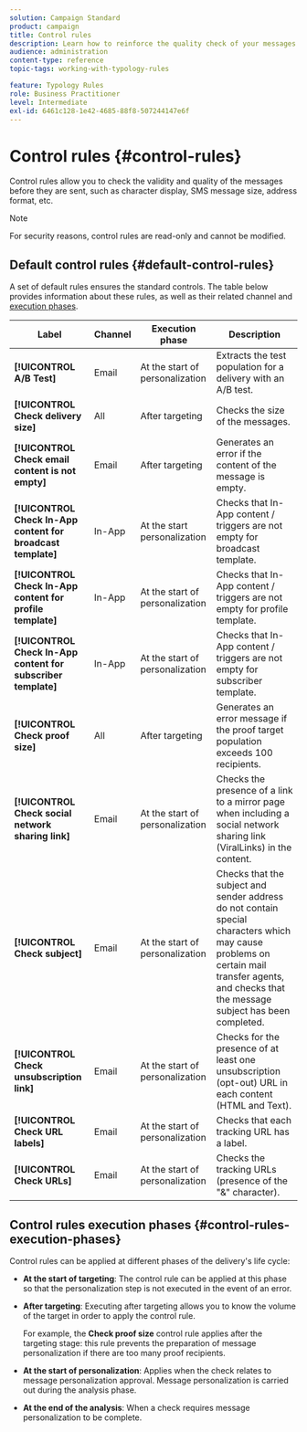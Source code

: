 ```yaml
---
solution: Campaign Standard
product: campaign
title: Control rules
description: Learn how to reinforce the quality check of your messages with control rules.
audience: administration
content-type: reference
topic-tags: working-with-typology-rules

feature: Typology Rules
role: Business Practitioner
level: Intermediate
exl-id: 6461c128-1e42-4685-88f8-507244147e6f
---
```

# Control rules {#control-rules}

Control rules allow you to check the validity and quality of the messages before they are sent, such as character display, SMS message size, address format, etc.

>[!NOTE]
>
>For security reasons, control rules are read-only and cannot be modified.

## Default control rules {#default-control-rules}

A set of default rules ensures the standard controls. The table below provides information about these rules, as well as their related channel and [execution phases](#control-rules-execution-phases).

| Label | Channel | Execution phase | Description|
|---------|----------|---------|---------|
| **[!UICONTROL A/B Test]** | Email | At the start of personalization | Extracts the test population for a delivery with an A/B test.|
| **[!UICONTROL Check delivery size]** | All | After targeting | Checks the size of the messages.|
| **[!UICONTROL Check email content is not empty]** | Email | After targeting | Generates an error if the content of the message is empty.|
| **[!UICONTROL Check In-App content for broadcast template]** | In-App | At the start personalization | Checks that In-App content / triggers are not empty for broadcast template.|
| **[!UICONTROL Check In-App content for profile template]** | In-App | At the start of personalization | Checks that In-App content / triggers are not empty for profile template.|
| **[!UICONTROL Check In-App content for subscriber template]** | In-App | At the start of personalization | Checks that In-App content / triggers are not empty for subscriber template.|
| **[!UICONTROL Check proof size]**| All | After targeting | Generates an error message if the proof target population exceeds 100 recipients.|
| **[!UICONTROL Check social network sharing link]** | Email | At the start of personalization | Checks the presence of a link to a mirror page when including a social network sharing link (ViralLinks) in the content.|
| **[!UICONTROL Check subject]** | Email | At the start of personalization | Checks that the subject and sender address do not contain special characters which may cause problems on certain mail transfer agents, and checks that the message subject has been completed.|
| **[!UICONTROL Check unsubscription link]** | Email | At the start of personalization | Checks for the presence of at least one unsubscription (opt-out) URL in each content (HTML and Text).|
| **[!UICONTROL Check URL labels]** | Email | At the start of personalization | Checks that each tracking URL has a label.|
| **[!UICONTROL Check URLs]** | Email | At the start of personalization | Checks the tracking URLs (presence of the "&" character).|

## Control rules execution phases {#control-rules-execution-phases}

Control rules can be applied at different phases of the delivery's life cycle:

* **At the start of targeting**: The control rule can be applied at this phase so that the personalization step is not executed in the event of an error.

* **After targeting**: Executing after targeting allows you to know the volume of the target in order to apply the control rule.

  For example, the **Check proof size** control rule applies after the targeting stage: this rule prevents the preparation of message personalization if there are too many proof recipients.

* **At the start of personalization**: Applies when the check relates to message personalization approval. Message personalization is carried out during the analysis phase.

* **At the end of the analysis**: When a check requires message personalization to be complete.
